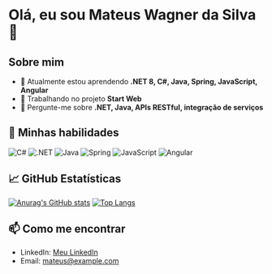 # Olá, eu sou Mateus Wagner da Silva 👋

## Sobre mim
- 🌱 Atualmente estou aprendendo **.NET 8, C#, Java, Spring, JavaScript, Angular**
- 🔭 Trabalhando no projeto **Start Web**
- 💬 Pergunte-me sobre **.NET, Java, APIs RESTful, integração de serviços**

## 🚀 Minhas habilidades
![C#](https://img.shields.io/badge/C%23-239120?style=for-the-badge&logo=c-sharp&logoColor=white)
![.NET](https://img.shields.io/badge/.NET-512BD4?style=for-the-badge&logo=dot-net&logoColor=white)
![Java](https://img.shields.io/badge/Java-ED8B00?style=for-the-badge&logo=java&logoColor=white)
![Spring](https://img.shields.io/badge/Spring-6DB33F?style=for-the-badge&logo=spring&logoColor=white)
![JavaScript](https://img.shields.io/badge/JavaScript-F7DF1E?style=for-the-badge&logo=javascript&logoColor=black)
![Angular](https://img.shields.io/badge/Angular-DD0031?style=for-the-badge&logo=angular&logoColor=white)

## 📈 GitHub Estatísticas
[![Anurag's GitHub stats](https://github-readme-stats.vercel.app/api?username=mateusw2705&show_icons=true&theme=radical)](https://github.com/anuraghazra/github-readme-stats)
[![Top Langs](https://github-readme-stats.vercel.app/api/top-langs/?username=mateusw2705&layout=compact&theme=radical)](https://github.com/anuraghazra/github-readme-stats)

## 📫 Como me encontrar
- LinkedIn: [Meu LinkedIn](https://www.linkedin.com/in/mateuswagner)
- Email: [mateus@example.com](mailto:mateus@example.com)

